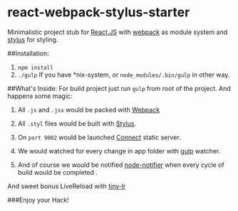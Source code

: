 react-webpack-stylus-starter
============================

Minimalistic project stub for [React.JS](http://facebook.github.io/react/index.html) with [webpack](http://webpack.github.io/) as module system and [stylus](http://learnboost.github.io/stylus/) for styling.

##Installation:
1. ```npm install```
2. ```./gulp``` If you have *nix-system, or ```node_modules/.bin/gulp``` in other way.

##What's Inside:
For build project just run ```gulp``` from root of the project. And happens some magic:

1. All ```.js``` and ```.jsx``` would be packed with [Webpack](https://github.com/webpack/webpack)

2. All ```.styl``` files would be built with [Stylus](https://github.com/stevelacy/gulp-stylus).

3. On ```port 9002``` would be launched [Connect](http://www.senchalabs.org/connect/) static server.

4. We would watched for every change in app folder with [gulp](https://github.com/gulpjs/gulp) watcher.

5. And of course we would be notified [node-notifier](https://github.com/mikaelbr/node-notifier) when every cycle of build would be completed .

And sweet bonus LiveReload with [tiny-lr](tiny-lr)

###Enjoy your Hack!

